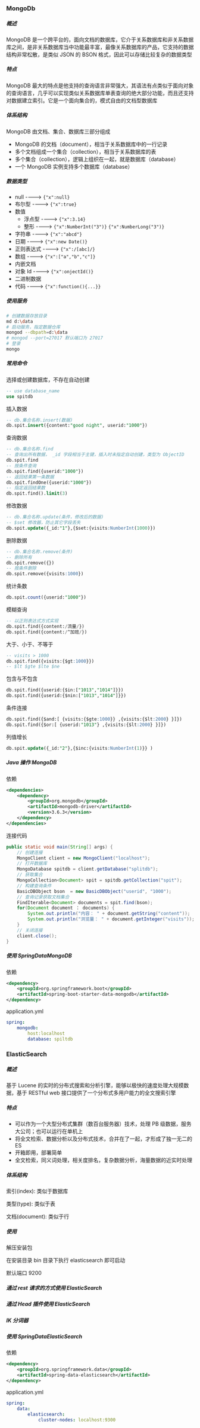 ### MongoDb

##### 概述

MongoDB 是一个跨平台的，面向文档的数据库，它介于关系数据库和非关系数据库之间，是非关系数据库当中功能最丰富，最像关系数据库的产品，它支持的数据结构非常松散，是类似 JSON 的 BSON 格式，因此可以存储比较复杂的数据类型

##### 特点

MongoDB 最大的特点是他支持的查询语言非常强大，其语法有点类似于面向对象的查询语言，几乎可以实现类似关系数据库单表查询的绝大部分功能，而且还支持对数据建立索引。它是一个面向集合的，模式自由的文档型数据库

##### 体系结构

MongoDB 由文档、集合、数据库三部分组成

- MongoDB 的文档（document），相当于关系数据库中的一行记录
- 多个文档组成一个集合（collection），相当于关系数据库的表
- 多个集合（collection），逻辑上组织在一起，就是数据库（database）
- 一个 MongoDB 实例支持多个数据库（database）

##### 数据类型

- null ----> `{"x":null}`
- 布尔型 ----> `{"x":true}`
- 数值
  - 浮点型 ----> `{"x":3.14}`
  - 整形 ----> `{"x":NumberInt("3")}` `{"x":NumberLong("3")}`    
- 字符串 ----> `{"x":"abcd"}`
- 日期 ----> `{"x":new Date()}`
- 正则表达式 ----> `{"x":/[abc]/}`
- 数组 ----> `{"x":["a","b","c"]}`
- 内嵌文档
- 对象 Id ----> `{"x":onjectId()}`
- 二进制数据
- 代码 ----> `{"x":function(){...}}`

##### 使用服务

```bash
# 创建数据存放目录
md d:\data
# 启动服务，指定数据仓库
mongod --dbpath=d:\data
# mongod --port=27017 默认端口为 27017
# 登录
mongo

```

##### 常用命令

选择或创建数据库，不存在自动创建

```sql
-- use database_name
use spitdb
```

插入数据

```sql
-- db.集合名称.insert(数据)
db.spit.insert({content:"good night", userid:"1000"})
```

查询数据

```sql
-- db.集合名称.find
-- 查询出所有数据， _id 字段相当于主键，插入时未指定自动创建，类型为 ObjectID
db.spit.find
-- 按条件查询
db.spit.find({userid:"1000"})
-- 返回结果第一条数据
db.spit.findOne({userid:"1000"})
-- 指定返回结果数
db.spit.find().limit(3)
```

修改数据

```sql
-- db.集合名称.update(条件，修改后的数据)
-- $set 修改器，防止其它字段丢失
db.spit.update({_id:"1"},{$set:{visits:NumberInt(1000)})
```

删除数据

```sql
-- db.集合名称.remove(条件)
-- 删除所有
db.spit.remove({})
-- 按条件删除
db.spit.remove({visits:1000})
```

统计条数

```sql
db.spit.count({userid:"1000"})
```

模糊查询

```sql
-- 以正则表达式方式实现
db.spit.find({content:/流量/})
db.spit.find({content:/^加班/})
```

大于、小于、不等于

```sql
-- visits > 1000
db.spit.find({visits:{$gt:1000}})
-- $lt $gte $lte $ne
```

包含与不包含

```sql
db.spit.find({userid:{$in:["1013","1014"]}})
db.spit.find({userid:{$nin:["1013","1014"]}})
```

条件连接

```sql
db.spit.find({$and:[ {visits:{$gte:1000}} ,{visits:{$lt:2000} }]})
db.spit.find({$or:[ {userid:"1013"} ,{visits:{$lt:2000} }]})
```

列值增长

```sql
db.spit.update({_id:"2"},{$inc:{visits:NumberInt(1)}} )
```

##### Java 操作 MongoDB

依赖

```xml
<dependencies>
    <dependency>
        <groupId>org.mongodb</groupId>
        <artifactId>mongodb‐driver</artifactId>
        <version>3.6.3</version>
    </dependency>
</dependencies>
```

连接代码

```java
public static void main(String[] args) {
    // 创建连接
    MongoClient client = new MongoClient("localhost");
    // 打开数据库
    MongoDatabase spitdb = client.getDatabase("splitdb");
    // 获取集合
    MongoCollection<Document> spit = spitdb.getCollection("spit");
    // 构建查询条件
    BasicDBObject bson  = new BasicDBObject("userid", "1000");
    // 查询记录获取文档集合
    FindIterable<Document> documents = spit.find(bson);
    for(Document document ： documents) {
        System.out.println("内容： " + document.getString("content"));
        System.out.println("浏览量： " + document.getInteger("visits"));
    }
    // 关闭连接
    client.close();
}
```

##### 使用 SpringDataMongoDB

依赖

```xml
<dependency>
    <groupId>org.springframework.boot</groupId>
    <artifactId>spring‐boot‐starter‐data‐mongodb</artifactId>
</dependency>
```

application.yml

```yaml
spring:
	mongodb:
		host:localhost
		database: spiltdb
```



### ElasticSearch

##### 概述

基于 Lucene 的实时的分布式搜索和分析引擎，能够以极快的速度处理大规模数据，基于 RESTful web 接口提供了一个分布式多用户能力的全文搜索引擎

##### 特点

- 可以作为一个大型分布式集群（数百台服务器）技术，处理 PB 级数据，服务大公司；也可以运行在单机上
- 将全文检索、数据分析以及分布式技术，合并在了一起，才形成了独一无二的 ES
- 开箱即用，部署简单
- 全文检索，同义词处理，相关度排名，复杂数据分析，海量数据的近实时处理

##### 体系结构

索引(index): 类似于数据库

类型(type): 类似于表

文档(document): 类似于行 

##### 使用

解压安装包

在安装目录 bin 目录下执行 elasticsearch 即可启动

默认端口 9200

##### 通过 rest 请求的方式使用 ElasticSearch

##### 通过 Head 插件使用 ElasticSearch

##### IK 分词器

##### 使用 SpringDataElasticSearch

依赖

```xml
<dependency>
    <groupId>org.springframework.data</groupId>
    <artifactId>spring‐data‐elasticsearch</artifactId>
</dependency>
```

application.yml

```yaml
spring:
    data: 
        elasticsearch: 
            cluster-nodes: localhost:9300
```

